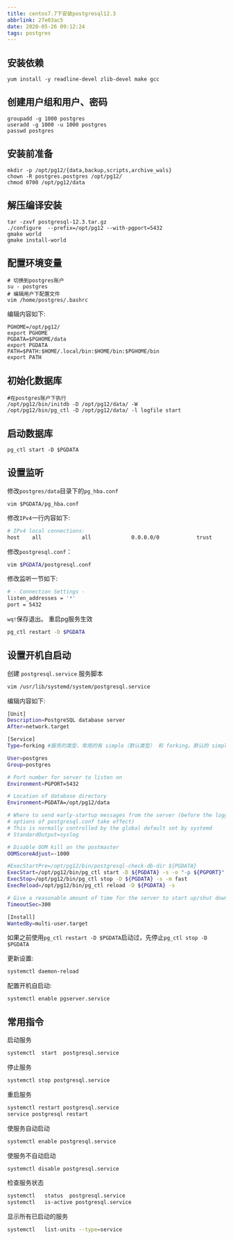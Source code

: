 ```yaml
---
title: centos7.7下安装postgresql12.3
abbrlink: 27e03ac5
date: 2020-05-26 09:12:24
tags: postgres
---
```

##  安装依赖

```shell
yum install -y readline-devel zlib-devel make gcc
```

##  创建用户组和用户、密码

```shell
groupadd -g 1000 postgres
useradd -g 1000 -u 1000 postgres
passwd postgres
```

## 安装前准备

```shell
mkdir -p /opt/pg12/{data,backup,scripts,archive_wals}
chown -R postgres.postgres /opt/pg12/
chmod 0700 /opt/pg12/data
```

## 解压编译安装

```shell
tar -zxvf postgresql-12.3.tar.gz 
./configure  --prefix=/opt/pg12 --with-pgport=5432
gmake world
gmake install-world
```

## 配置环境变量

```shell
# 切换到postgres账户
su - postgres
# 编辑用户下配置文件
vim /home/postgres/.bashrc
```

编辑内容如下:

```shell
PGHOME=/opt/pg12/
export PGHOME
PGDATA=$PGHOME/data
export PGDATA
PATH=$PATH:$HOME/.local/bin:$HOME/bin:$PGHOME/bin
export PATH
```



##  初始化数据库

```shell
#在postgres账户下执行
/opt/pg12/bin/initdb -D /opt/pg12/data/ -W
/opt/pg12/bin/pg_ctl -D /opt/pg12/data/ -l logfile start
```

##  启动数据库

```shell
pg_ctl start -D $PGDATA
```

##  设置监听

修改`postgres/data`目录下的`pg_hba.conf`

```shell
vim $PGDATA/pg_hba.conf
```

修改`IPv4`一行内容如下:

```bash
# IPv4 local connections:
host    all             all             0.0.0.0/0            trust
```

修改`postgresql.conf`：

```bash
vim $PGDATA/postgresql.conf
```

修改监听一节如下:

```bash
# - Connection Settings -
listen_addresses = '*' 
port = 5432 
```

`wq!`保存退出。
重启pg服务生效

```bash
pg_ctl restart -D $PGDATA
```

##  设置开机自启动

创建 `postgresql.service` 服务脚本

```bash
vim /usr/lib/systemd/system/postgresql.service
```

编辑内容如下:

```bash
[Unit]
Description=PostgreSQL database server
After=network.target

[Service]
Type=forking #服务的类型，常用的有 simple（默认类型） 和 forking。默认的 simple 类型可以适应于绝大多数的场景，因此一般可以忽略这个参数的配置。而如果服务程序启动后会通过 fork 系统调用创建子进程，然后关闭应用程序本身进程的情况，则应该将 Type 的值设置为 forking，否则 systemd 将不会跟踪子进程的行为，而认为服务已经退出。 pg需要通过fork来创建一些子进程，所以这里选择forKing

User=postgres
Group=postgres

# Port number for server to listen on
Environment=PGPORT=5432

# Location of database directory
Environment=PGDATA=/opt/pg12/data

# Where to send early-startup messages from the server (before the logging
# options of postgresql.conf take effect)
# This is normally controlled by the global default set by systemd
# StandardOutput=syslog

# Disable OOM kill on the postmaster
OOMScoreAdjust=-1000

#ExecStartPre=/opt/pg12/bin/postgresql-check-db-dir ${PGDATA}
ExecStart=/opt/pg12/bin/pg_ctl start -D ${PGDATA} -s -o "-p ${PGPORT}" -w -t 300
ExecStop=/opt/pg12/bin/pg_ctl stop -D ${PGDATA} -s -m fast
ExecReload=/opt/pg12/bin/pg_ctl reload -D ${PGDATA} -s

# Give a reasonable amount of time for the server to start up/shut down
TimeoutSec=300

[Install]
WantedBy=multi-user.target
```

如果之前使用`pg_ctl restart -D $PGDATA`启动过，先停止`pg_ctl stop -D $PGDATA`

更新设置:

```bash
systemctl daemon-reload
```

配置开机自启动:

```
systemctl enable pgserver.service
```

## 常用指令

启动服务

```bash
systemctl  start  postgresql.service
```

停止服务

```bash
systemctl stop postgresql.service
```

重启服务

```bash
systemctl restart postgresql.service
service postgresql restart
```

使服务自动启动

```bash
systemctl enable postgresql.service
```

使服务不自动启动

```bash
systemctl disable postgresql.service
```

检查服务状态

```bash
systemctl   status  postgresql.service
systemctl   is-active postgresql.service
```

显示所有已启动的服务

```bash
systemctl   list-units --type=service
```